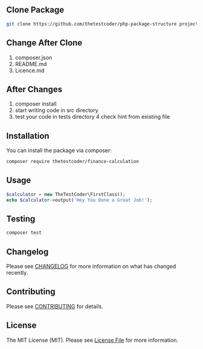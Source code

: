 ## Clone Package

```bash
git clone https://github.com/thetestcoder/php-package-structure project-name
```

## Change After Clone

1. composer.json
2. README.md
3. Licence.md

## After Changes

1. composer install
2. start writing code in src directory
3. test your code in tests directory 4 check hint from existing file

## Installation

You can install the package via composer:

```bash
composer require thetestcoder/finance-calculation
```

## Usage

```php
$calculator = new TheTestCoder\FirstClass();
echo $calculator->output('Hey You Done a Great Job!');
```

## Testing

```bash
composer test
```

## Changelog

Please see [CHANGELOG](CHANGELOG.md) for more information on what has changed recently.

## Contributing

Please see [CONTRIBUTING](.github/CONTRIBUTING.md) for details.

## License

The MIT License (MIT). Please see [License File](LICENSE.md) for more information.
